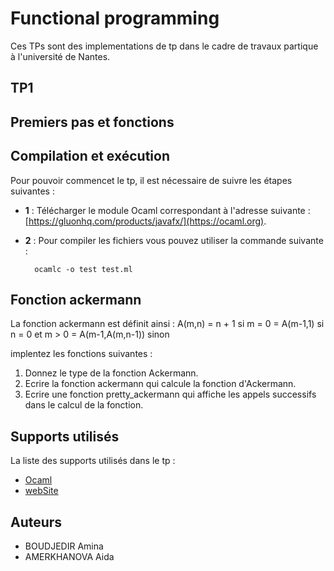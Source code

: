 # Functional programming

Ces TPs sont des implementations de tp dans le cadre de travaux partique à l'université de Nantes.

## TP1
## Premiers pas et fonctions
## Compilation et exécution  
Pour pouvoir commencet le tp, il est nécessaire de suivre les étapes suivantes :

- **1** : Télécharger le module Ocaml correspondant à l'adresse suivante : [https://gluonhq.com/products/javafx/](https://ocaml.org).
- **2** : Pour compiler les fichiers vous pouvez utiliser la commande suivante :

        ocamlc -o test test.ml

## Fonction ackermann
La fonction ackermann est définit ainsi :
          A(m,n) = n + 1           si m = 0
                 = A(m-1,1)        si n = 0 et m > 0
                 = A(m-1,A(m,n-1)) sinon
                 
implentez les fonctions suivantes :                
 1. Donnez le type de la fonction Ackermann.
 2. Ecrire la fonction ackermann qui calcule la fonction d'Ackermann.
 3. Ecrire une fonction pretty_ackermann qui affiche les appels successifs dans le calcul de la fonction.
 
## Supports utilisés
La liste des supports utilisés dans le tp :
- [Ocaml](https://ocaml.org) 
- [webSite](https://try.ocamlpro.com)


## Auteurs 
- BOUDJEDIR Amina
- AMERKHANOVA Aida
